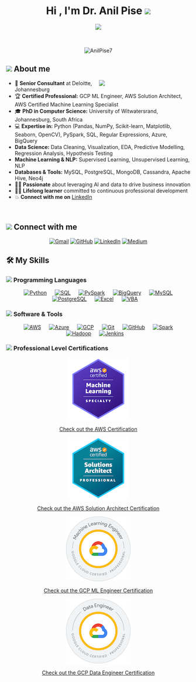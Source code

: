 <h1 align="center">Hi , I'm Dr. Anil Pise <img src="https://media.giphy.com/media/hvRJCLFzcasrR4ia7z/giphy.gif" width="35"></h1>
<p align="center">
  <a href="https://github.com/DenverCoder1/readme-typing-svg"><img src="https://readme-typing-svg.herokuapp.com?font=Time+New+Roman&color=%23C8BE25&size=25&center=true&vCenter=true&width=855&height=100&lines=PhD+in+Computer+Science;AI+Researcher+and+Keynote+Speaker;Senior+Consultant+%7C+Data+Engineering+and+Data+Science+Expert;Machine+Learning+%7C+Deep+Learning+Specialist;Certified+GCP+ML+Engineer+Professional;Certified+GCP+Data+Engineer+Professional;Certified+AWS+Solution+Architect+Professional;AWS+Certified+Machine+Learning+Specialist;Experience+in+Azure+AI+Services;Predictive+Modeling+Enthusiast;Always+learning+new+things"></a>
</p>
<br>
<p align="center"> 
	<img src="https://komarev.com/ghpvc/?username=AnilPise7&label=Profile%20views&color=0047AB&style=plastic?" alt="AnilPise7" height=25px, width=160px/> 
</p>

## <picture><img src = "https://github.com/AnilPise7/AnilPise7/tree/a284ec43867b5e9826aa1e95ec076e907f952483/Images/about_me.gif" width = 50px></picture> About me

<picture> <img align="right" src="https://github.com/AnilPise7/AnilPise7/tree/a284ec43867b5e9826aa1e95ec076e907f952483/Images/Right_Side.gif" width = 250px></picture>

- :office: **Senior Consultant** at Deloitte, Johannesburg
- :trophy: **Certified Professional:** GCP ML Engineer, AWS Solution Architect, AWS Certified Machine Learning Specialist
- :mortar_board: **PhD in Computer Science:** University of Witwatersrand, Johannesburg, South Africa
- :computer: **Expertise in:** Python (Pandas, NumPy, Scikit-learn, Matplotlib, Seaborn, OpenCV), PySpark, SQL, Regular Expressions, Azure, BigQuery
- **Data Science:** Data Cleaning, Visualization, EDA, Predictive Modelling, Regression Analysis, Hypothesis Testing 
- **Machine Learning & NLP:** Supervised Learning, Unsupervised Learning, NLP 
- **Databases & Tools:** MySQL, PostgreSQL, MongoDB, Cassandra, Apache Hive, Neo4j
- :technologist: **Passionate** about leveraging AI and data to drive business innovation
- :student: **Lifelong learner** committed to continuous professional development
- :boom: **Connect with me on** [LinkedIn](https://www.linkedin.com/in/dr-anil-pise-231699b6/)

<br>

## <picture> <img src="https://github.com/AnilPise7/AnilPise7/tree/a284ec43867b5e9826aa1e95ec076e907f952483/Images/Connect-with-me.gif" width="100px"> </picture> Connect with me
<p align="center">
	<a href="mailto:anilapise7@gmail.com"><img img src="https://img.shields.io/badge/gmail-%23EA4335.svg?style=plastic&logo=gmail&logoColor=white" alt="Gmail"/></a>
	<a href="https://github.com/AnilPise7"><img src="https://img.shields.io/badge/github-%23181717.svg?style=plastic&logo=github&logoColor=white" alt="GitHub"/></a>
	<a href="https://www.linkedin.com/in/dr-anil-pise-231699b6/"><img src="https://img.shields.io/badge/linkedin-%230A66C2.svg?style=plastic&logo=linkedin&logoColor=white" alt="LinkedIn"/></a>
	<a href="https://anilpise7.medium.com/"><img src="https://img.shields.io/badge/medium-%23000000.svg?style=plastic&logo=medium&logoColor=white" alt="Medium"/></a>
</p>

## 🛠️ My Skills

### <picture> <img src = "https://github.com/AnilPise7/AnilPise7/tree/a284ec43867b5e9826aa1e95ec076e907f952483/Images/Programming_Languages.gif" width = 50px>  </picture> Programming Languages

<p align="center"> 
  &emsp; 
  <a href="https://www.python.org/" target="_blank"> <img alt="Python" src="https://img.shields.io/badge/Python-%2314354C.svg?style=plastic&logo=python&logoColor=white"></a> 
  &emsp;
  <a href="https://www.sql.com/" target="_blank"><img alt="SQL" src="https://img.shields.io/badge/SQL%20-%23007396.svg?style=plastic&logo=sql&logoColor=white"></a> 
  &emsp;
  <a href="https://spark.apache.org/" target="_blank"><img alt="PySpark" src="https://img.shields.io/badge/PySpark%20-%23E25A1C.svg?style=plastic&logo=apache-spark&logoColor=white"></a>
  &emsp;
  <a href="https://cloud.google.com/bigquery" target="_blank"><img alt="BigQuery" src="https://img.shields.io/badge/BigQuery%20-%234285F4.svg?style=plastic&logo=google-cloud&logoColor=white"></a>
  &emsp;
  <a href="https://www.mysql.com/" target="_blank"><img alt="MySQL" src="https://img.shields.io/badge/MySQL%20-%234479A1.svg?style=plastic&logo=mysql&logoColor=white"></a>
  &emsp;
  <a href="https://www.postgresql.org/" target="_blank"><img alt="PostgreSQL" src="https://img.shields.io/badge/PostgreSQL%20-%23336791.svg?style=plastic&logo=postgresql&logoColor=white"></a>
  &emsp;
  <a href="https://www.microsoft.com/en-us/microsoft-365/excel" target="_blank"><img alt="Excel" src="https://img.shields.io/badge/Excel%20-%2300A300.svg?style=plastic&logo=microsoft-excel&logoColor=white"></a>
  &emsp;
  <a href="https://docs.microsoft.com/en-us/office/vba/api/overview/" target="_blank"><img alt="VBA" src="https://img.shields.io/badge/VBA%20-%23649A44.svg?style=plastic&logo=microsoft&logoColor=white"></a>
  &emsp;
</p>

### <picture> <img src = "https://github.com/AnilPise7/AnilPise7/tree/a284ec43867b5e9826aa1e95ec076e907f952483/Images/Software_Tools.gif" width = 50px>  </picture> Software & Tools
 
<p align="center">
  &emsp;
  <a href="#"><img alt="AWS" src="https://img.shields.io/badge/AWS-%23FF9900.svg?style=plastic&logo=amazon-aws&logoColor=white"></a>
  &emsp;
  <a href="#"><img alt="Azure" src="https://img.shields.io/badge/Azure-%230078D4.svg?style=plastic&logo=microsoft-azure&logoColor=white"></a>
  &emsp;
  <a href="#"><img alt="GCP" src="https://img.shields.io/badge/GCP-%234285F4.svg?style=plastic&logo=google-cloud&logoColor=white"></a>
  &emsp;
  <a href="#"><img alt="Git" src="https://img.shields.io/badge/Git-%23F05033.svg?style=plastic&logo=git&logoColor=white"></a>
  &emsp;
  <a href="#"><img alt="GitHub" src="https://img.shields.io/badge/GitHub-%23181717.svg?style=plastic&logo=github&logoColor=white"></a>
  &emsp;
  <a href="#"><img alt="Spark" src="https://img.shields.io/badge/Spark-%23E25A1C.svg?style=plastic&logo=apache-spark&logoColor=white"></a>
  &emsp;
  <a href="#"><img alt="Hadoop" src="https://img.shields.io/badge/Hadoop-%23231F20.svg?style=plastic&logo=apache-hadoop&logoColor=white"></a>
  &emsp;
  <a href="#"><img alt="Jenkins" src="https://img.shields.io/badge/Jenkins-%23D24939.svg?style=plastic&logo=jenkins&logoColor=white"></a>
  &emsp;
 </p>


### <picture> <img src = "https://github.com/AnilPise7/AnilPise7/tree/a284ec43867b5e9826aa1e95ec076e907f952483/Images/Software_Tools.gif" width = 50px>  </picture> Professional Level Certifications

<p align="center">
  <img src="https://github.com/AnilPise7/AnilPise7/blob/main/assets/aws-certified-machine-learning-specialty.png" alt="AWS Certification"/>
</p>
<p align="center">
  <a href="https://www.credly.com/badges/7ce5c092-ceea-46d6-bf8e-5a63be8312fa/public_url" target="_blank">Check out the AWS Certification</a>
</p>

<p align="center">
  <img src="https://github.com/AnilPise7/AnilPise7/blob/main/assets/aws-solution-architect.png" alt="AWS Solution Architect Certification"/>
</p>
<p align="center">
  <a href="https://www.credly.com/badges/c47254e6-00e3-47e6-8d75-ce96682cf22e/public_url" target="_blank">Check out the AWS Solution Architect Certification</a>
</p>
<p align="center">
  <img src="https://github.com/AnilPise7/AnilPise7/blob/main/assets/GCPML.png" alt="GCP ML Engineer Certification"/>
</p>
<p align="center">
  <a href="https://www.credential.net/6fa2c09a-a2b9-4a53-8c64-2710a3bc765c?key=4c3c1cff727e2287f1d891a84268e0686cc6ac85f8ff29d499ab623ae198ddbb" target="_blank">Check out the GCP ML Engineer Certification</a>
</p>

<p align="center">
  <img src="https://github.com/AnilPise7/AnilPise7/blob/main/assets/GCPDL.png" alt="GCP Data Engineer Certification"/>
</p>
<p align="center">
  <a href="https://www.credential.net/c9e6d4a2-c541-4033-9356-4ddfbb9d697a?key=531db2cb27e0a01da1a374e30ad0634ef63ea19fe788e58ced3b79e0db0bca0b" target="_blank">Check out the GCP Data Engineer Certification</a>
</p>
